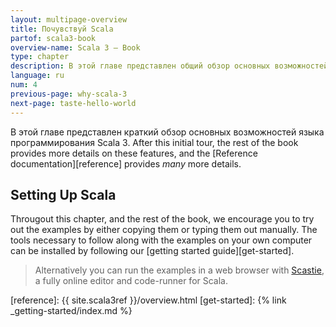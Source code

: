 ```yaml
---
layout: multipage-overview
title: Почувствуй Scala
partof: scala3-book
overview-name: Scala 3 — Book
type: chapter
description: В этой главе представлен общий обзор основных возможностей языка программирования Scala 3.
language: ru
num: 4
previous-page: why-scala-3
next-page: taste-hello-world
---
```



В этой главе представлен краткий обзор основных возможностей языка программирования Scala 3.
After this initial tour, the rest of the book provides more details on these features, and the [Reference documentation][reference] provides _many_ more details.

## Setting Up Scala

Througout this chapter, and the rest of the book, we encourage you to try out the examples by either copying
them or typing them out manually. The tools necessary to follow along with the examples on your own computer
can be installed by following our [getting started guide][get-started].

> Alternatively you can run the examples in a web browser with [Scastie](https://scastie.scala-lang.org), a
> fully online editor and code-runner for Scala.


[reference]: {{ site.scala3ref }}/overview.html
[get-started]: {% link _getting-started/index.md %}
